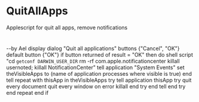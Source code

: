 # QuitAllApps
Applescript for quit all apps, remove notifications
#
--by Ael
display dialog "Quit all applications" buttons {"Cancel", "OK"} default button {"OK"}
if button returned of result = "OK" then
	do shell script "cd `getconf DARWIN_USER_DIR`
rm -rf com.apple.notificationcenter
killall usernoted; killall NotificationCenter"
	tell application "System Events"
		set theVisibleApps to (name of application processes where visible is true)
	end tell
	repeat with thisApp in theVisibleApps
		try
			tell application thisApp
				try
					quit every document
					quit every window
				on error
					killall
				end try
			end tell
		end try
	end repeat
end if
